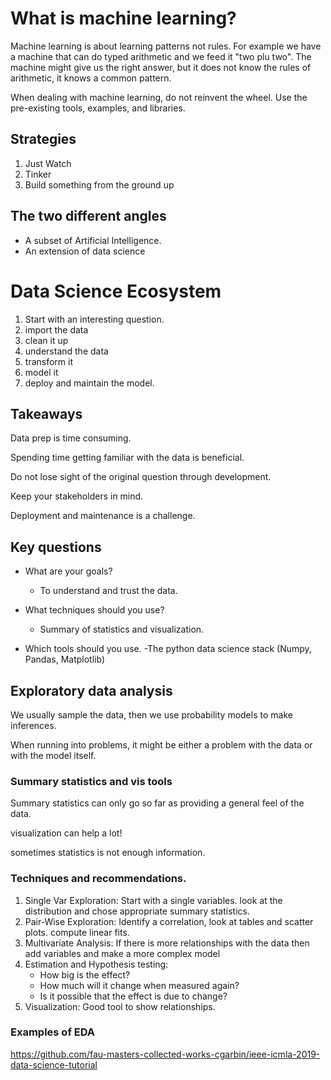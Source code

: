 # What is machine learning?

Machine learning is about learning patterns not rules. For example we have a machine that can do typed arithmetic and we feed it "two plu two". The machine might give us the right answer, but it does not know the rules of arithmetic, it knows a common pattern.

When dealing with machine learning, do not reinvent the wheel. Use the pre-existing tools, examples, and libraries.

## Strategies

1. Just Watch
2. Tinker
3. Build something from the ground up



## The two different angles

- A subset of Artificial Intelligence.
- An extension of data science

# Data Science Ecosystem

1. Start with an interesting question.
2. import the data
3. clean it up
4. understand the data 
5. transform it
6. model it 
7. deploy and maintain the model.

## Takeaways

Data prep is time consuming.

Spending time getting familiar with the data is beneficial. 

Do not lose sight of the original question through development.

Keep your stakeholders in mind.

Deployment and maintenance is a challenge.

## Key questions 
- What are your goals?
    - To understand and trust the data.

- What techniques should you use?
    - Summary of statistics and visualization.

- Which tools should you use.
    -The python data science stack (Numpy, Pandas, Matplotlib)

## Exploratory data analysis

We usually sample the data, then we use probability models to make inferences.

When running into problems, it might be either a problem with the data or with the model itself.

### Summary statistics and vis tools

Summary statistics can only go so far as providing a general feel of the data.

visualization can help a lot!

sometimes statistics is not enough information.


### Techniques and recommendations.

1. Single Var Exploration: Start with a single variables. look at the distribution and chose appropriate summary statistics.
2. Pair-Wise Exploration: Identify a correlation, look at tables and scatter plots. compute linear fits.
3. Multivariate Analysis: If there is more relationships with the data then add variables and make a more complex model
4. Estimation and Hypothesis testing:
    - How big is the effect?
    - How much will it change when measured again?
    - Is it possible that the effect is due to change?
5. Visualization: Good tool to show relationships.


### Examples of EDA 

https://github.com/fau-masters-collected-works-cgarbin/ieee-icmla-2019-data-science-tutorial


